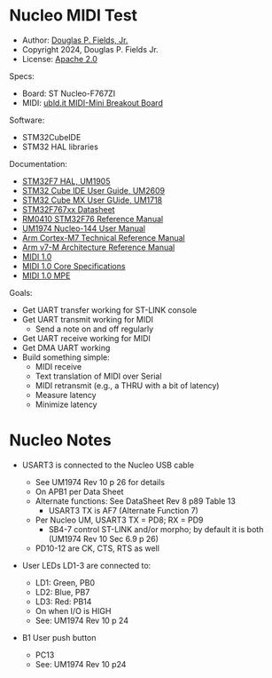 # Nucleo MIDI Test

* Author: [Douglas P. Fields, Jr.](mailto:symbolics@lisp.engineer)
* Copyright 2024, Douglas P. Fields Jr.
* License: [Apache 2.0](https://www.apache.org/licenses/LICENSE-2.0.txt)

Specs:
* Board: ST Nucleo-F767ZI
* MIDI: [ubld.it MIDI-Mini Breakout Board](https://ubld.it/midi-mini)

Software:
* STM32CubeIDE
* STM32 HAL libraries

Documentation:
* [STM32F7 HAL, UM1905](https://www.st.com/resource/en/user_manual/um1905-description-of-stm32f7-hal-and-lowlayer-drivers-stmicroelectronics.pdf)
* [STM32 Cube IDE User Guide, UM2609](https://www.st.com/resource/en/user_manual/um2609-stm32cubeide-user-guide-stmicroelectronics.pdf)
* [STM32 Cube MX User GUide, UM1718](https://www.st.com/resource/en/user_manual/um1718-stm32cubemx-for-stm32-configuration-and-initialization-c-code-generation-stmicroelectronics.pdf)
* [STM32F767xx Datasheet](https://www.st.com/resource/en/datasheet/stm32f765bi.pdf)
* [RM0410 STM32F76 Reference Manual](https://www.st.com/resource/en/reference_manual/rm0410-stm32f76xxx-and-stm32f77xxx-advanced-armbased-32bit-mcus-stmicroelectronics.pdf)
* [UM1974 Nucleo-144 User Manual](https://www.st.com/resource/en/user_manual/um1974-stm32-nucleo144-boards-mb1137-stmicroelectronics.pdf)
* [Arm Cortex-M7 Technical Reference Manual](https://developer.arm.com/documentation/ddi0489/latest/)
* [Arm v7-M Architecture Reference Manual](https://developer.arm.com/documentation/ddi0403/latest/)
* [MIDI 1.0](https://midi.org/midi-1-0)
* [MIDI 1.0 Core Specifications](https://midi.org/midi-1-0-core-specifications)
* [MIDI 1.0 MPE](https://midi.org/midi-1-0-detailed-specification)

Goals:
* Get UART transfer working for ST-LINK console
* Get UART transmit working for MIDI
  * Send a note on and off regularly
* Get UART receive working for MIDI
* Get DMA UART working
* Build something simple:
  * MIDI receive
  * Text translation of MIDI over Serial
  * MIDI retransmit (e.g., a THRU with a bit of latency)
  * Measure latency
  * Minimize latency
  
  
# Nucleo Notes

* USART3 is connected to the Nucleo USB cable
  * See UM1974 Rev 10 p 26 for details
  * On APB1 per Data Sheet
  * Alternate functions: See DataSheet Rev 8 p89 Table 13
    * USART3 TX is AF7 (Alternate Function 7)
  * Per Nucleo UM, USART3 TX = PD8; RX = PD9
    * SB4-7 control ST-LINK and/or morpho; by default it is both (UM1974 Rev 10 Sec 6.9 p 26)
  * PD10-12 are CK, CTS, RTS as well

* User LEDs LD1-3 are connected to: 
  * LD1: Green, PB0
  * LD2: Blue, PB7
  * LD3: Red: PB14
  * On when I/O is HIGH
  * See: UM1974 Rev 10 p 24
  
* B1 User push button
  * PC13
  * See: UM1974 Rev 10 p24